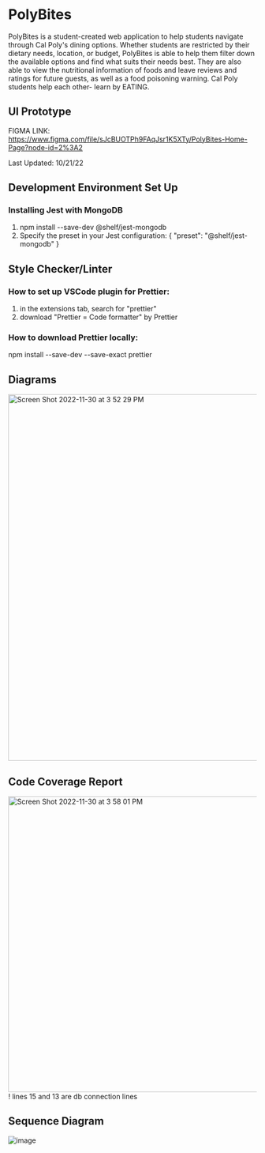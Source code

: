 # PolyBites

PolyBites is a student-created web application to help students navigate through Cal Poly's dining options. Whether students are restricted by their dietary needs, location, or budget, PolyBites is able to help them filter down the available options and find what suits their needs best. They are also able to view the nutritional information of foods and leave reviews and ratings for future guests, as well as a food poisoning warning. Cal Poly students help each other- learn by EATING.

## UI  Prototype

FIGMA LINK: https://www.figma.com/file/sJcBUOTPh9FAqJsr1K5XTy/PolyBites-Home-Page?node-id=2%3A2

Last Updated: 10/21/22

## Development Environment Set Up
### Installing Jest with MongoDB
1) npm install --save-dev @shelf/jest-mongodb
2) Specify the preset in your Jest configuration:
   {
      "preset": "@shelf/jest-mongodb"
   }

## Style Checker/Linter

### How to set up VSCode plugin for Prettier:
1) in the extensions tab, search for "prettier"
2) download "Prettier = Code formatter" by Prettier

### How to download Prettier locally:
npm install --save-dev --save-exact prettier

## Diagrams
<img width="742" alt="Screen Shot 2022-11-30 at 3 52 29 PM" src="https://user-images.githubusercontent.com/63268343/204932842-4930c78b-77e3-4a48-beb8-fd148133ad01.png">

## Code Coverage Report
<img width="599" alt="Screen Shot 2022-11-30 at 3 58 01 PM" src="https://user-images.githubusercontent.com/63268343/204933458-4fb894f6-7e81-48c6-9e80-dc36d981fa35.png">
! lines 15 and 13 are db connection lines

## Sequence Diagram
![image](https://user-images.githubusercontent.com/114194038/205140939-059c79f3-c303-4edb-a9c3-f7dc2b1e0fc1.png)

